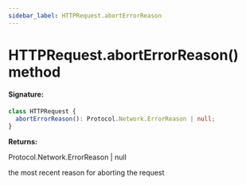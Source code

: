 ```yaml
---
sidebar_label: HTTPRequest.abortErrorReason
---
```


# HTTPRequest.abortErrorReason() method

#### Signature:

```typescript
class HTTPRequest {
  abortErrorReason(): Protocol.Network.ErrorReason | null;
}
```

**Returns:**

Protocol.Network.ErrorReason \| null

the most recent reason for aborting the request

